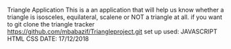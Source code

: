 Triangle Application
This is a an application that will help us know whether a triangle is isosceles, equilateral, scalene or NOT a triangle at all.
if you want to git clone the triangle tracker https://github.com/mbabazif/Triangleproject.git
set up used:
JAVASCRIPT
HTML
CSS
DATE: 17/12/2018